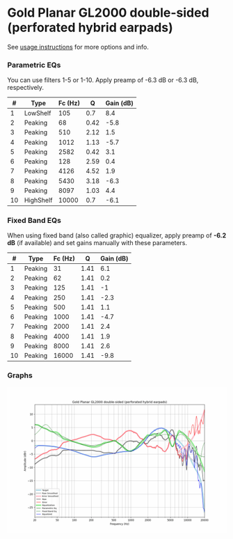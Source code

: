 # Gold Planar GL2000 double-sided (perforated hybrid earpads)
See [usage instructions](https://github.com/jaakkopasanen/AutoEq#usage) for more options and info.

### Parametric EQs
You can use filters 1-5 or 1-10. Apply preamp of -6.3 dB or -6.3 dB, respectively.

|   # | Type      |   Fc (Hz) |    Q |   Gain (dB) |
|-----|-----------|-----------|------|-------------|
|   1 | LowShelf  |       105 | 0.7  |         8.4 |
|   2 | Peaking   |        68 | 0.42 |        -5.8 |
|   3 | Peaking   |       510 | 2.12 |         1.5 |
|   4 | Peaking   |      1012 | 1.13 |        -5.7 |
|   5 | Peaking   |      2582 | 0.42 |         3.1 |
|   6 | Peaking   |       128 | 2.59 |         0.4 |
|   7 | Peaking   |      4126 | 4.52 |         1.9 |
|   8 | Peaking   |      5430 | 3.18 |        -6.3 |
|   9 | Peaking   |      8097 | 1.03 |         4.4 |
|  10 | HighShelf |     10000 | 0.7  |        -6.1 |

### Fixed Band EQs
When using fixed band (also called graphic) equalizer, apply preamp of **-6.2 dB** (if available) and set gains manually with these parameters.

|   # | Type    |   Fc (Hz) |    Q |   Gain (dB) |
|-----|---------|-----------|------|-------------|
|   1 | Peaking |        31 | 1.41 |         6.1 |
|   2 | Peaking |        62 | 1.41 |         0.2 |
|   3 | Peaking |       125 | 1.41 |        -1   |
|   4 | Peaking |       250 | 1.41 |        -2.3 |
|   5 | Peaking |       500 | 1.41 |         1.1 |
|   6 | Peaking |      1000 | 1.41 |        -4.7 |
|   7 | Peaking |      2000 | 1.41 |         2.4 |
|   8 | Peaking |      4000 | 1.41 |         1.9 |
|   9 | Peaking |      8000 | 1.41 |         2.6 |
|  10 | Peaking |     16000 | 1.41 |        -9.8 |

### Graphs
![](./Gold%20Planar%20GL2000%20double-sided%20(perforated%20hybrid%20earpads).png)
